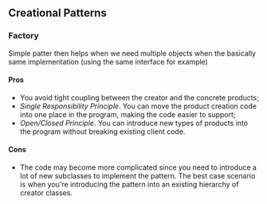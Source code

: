 ## Creational Patterns

### Factory

Simple patter then helps when we need multiple objects when the basically same implementation (using the same interface for example)

#### Pros

- You avoid tight coupling between the creator and the concrete products;
- _Single Responsibility Principle_. You can move the product creation code into one place in the program, making the code easier to support;
- _Open/Closed Principle_. You can introduce new types of products into the program without breaking existing client code.

#### Cons

- The code may become more complicated since you need to introduce a lot of new subclasses to implement the pattern. The best case scenario is when you're introducing the pattern into an existing hierarchy of creator classes.
